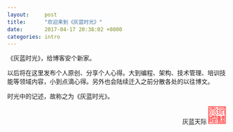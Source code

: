 ```yaml
---
layout:     post
title:      "欢迎来到《灰蓝时光》"
date:       2017-04-17 20:38:02 +0800
categories: intro
---
```


《灰蓝时光》，给博客安个新家。


以后将在这里发布个人原创、分享个人心得。大到编程、架构、技术管理、培训技能等领域内容，小到点滴心得。另外也会陆续迁入之前分散各处的以往博文。

时光中的记述，故称之为《灰蓝时光》。

<div style="float:right">灰蓝天际  <img src="/assets/hltj.png" alt="灰蓝天际" /></div>
